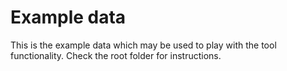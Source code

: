 # Example data

This is the example data which may be used to play with the tool functionality. Check the root folder for instructions.